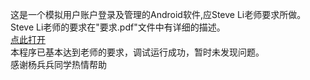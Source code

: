 这是一个模拟用户账户登录及管理的Android软件,应Steve Li老师要求所做。\
Steve Li老师的要求在"要求.pdf"文件中有详细的描述。\
[点此打开](/要求.pdf)\
本程序已基本达到老师的要求，调试运行成功，暂时未发现问题。\
感谢杨兵兵同学热情帮助